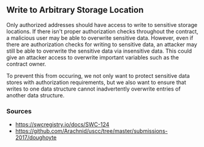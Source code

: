 ## Write to Arbitrary Storage Location

Only authorized addresses should have access to write to sensitive storage locations. If there isn't proper authorization checks throughout the contract, a malicious user may be able to overwrite sensitive data. However, even if there are authorization checks for writing to sensitive data, an attacker may still be able to overwrite the sensitive data via insensitive data. This could give an attacker access to overwrite important variables such as the contract owner. 

To prevent this from occuring, we not only want to protect sensitive data stores with authorization requirements, but we also want to ensure that writes to one data structure cannot inadvertently overwrite entries of another data structure.

### Sources

- https://swcregistry.io/docs/SWC-124
- https://github.com/Arachnid/uscc/tree/master/submissions-2017/doughoyte